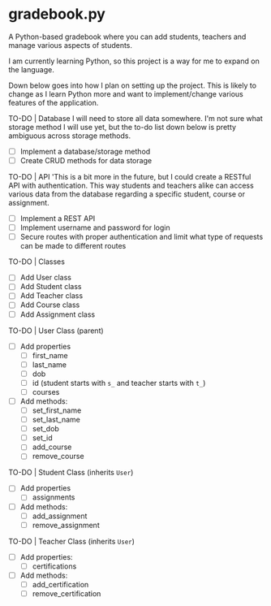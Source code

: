 # gradebook.py
A Python-based gradebook where you can add students, teachers and manage various aspects of students.

I am currently learning Python, so this project is a way for me to expand on the language.

Down below goes into how I plan on setting up the project. This is likely to change as I learn Python more and want to implement/change various features of the application.

TO-DO | Database
I will need to store all data somewhere. I'm not sure what storage method I will use yet, but the to-do list down below is pretty ambiguous across storage methods.
- [ ] Implement a database/storage method
- [ ] Create CRUD methods for data storage

TO-DO | API
'This is a bit more in the future, but I could create a RESTful API with authentication. This way students and teachers alike can access various data from the database regarding a specific student, course or assignment.
- [ ] Implement a REST API
- [ ] Implement username and password for login
- [ ] Secure routes with proper authentication and limit what type of requests can be made to different routes

TO-DO | Classes
- [ ] Add User class
- [ ] Add Student class
- [ ] Add Teacher class
- [ ] Add Course class
- [ ] Add Assignment class

TO-DO | User Class (parent)
- [ ] Add properties
	- [ ] first_name
	- [ ] last_name
	- [ ] dob
	- [ ] id (student starts with `s_` and teacher starts with `t_`)
	- [ ] courses
- [ ] Add methods:
	- [ ] set_first_name
	- [ ] set_last_name
	- [ ] set_dob
	- [ ] set_id
	- [ ] add_course
	- [ ] remove_course

TO-DO | Student Class (inherits `User`)
- [ ] Add properties
	- [ ] assignments
- [ ] Add methods:
	- [ ] add_assignment
	- [ ] remove_assignment

TO-DO | Teacher Class (inherits `User`)
- [ ] Add properties:
	- [ ] certifications
- [ ] Add methods:
	- [ ] add_certification
	- [ ] remove_certification